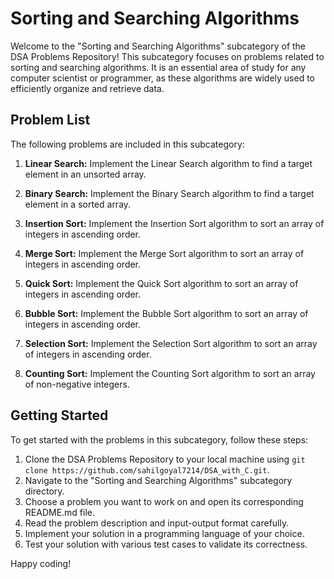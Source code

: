 # Sorting and Searching Algorithms


Welcome to the "Sorting and Searching Algorithms" subcategory of the DSA Problems Repository! This subcategory focuses on problems related to sorting and searching algorithms. It is an essential area of study for any computer scientist or programmer, as these algorithms are widely used to efficiently organize and retrieve data.

## Problem List

The following problems are included in this subcategory:

1. **Linear Search:** Implement the Linear Search algorithm to find a target element in an unsorted array.

2. **Binary Search:** Implement the Binary Search algorithm to find a target element in a sorted array.

3. **Insertion Sort:** Implement the Insertion Sort algorithm to sort an array of integers in ascending order.

4. **Merge Sort:** Implement the Merge Sort algorithm to sort an array of integers in ascending order.

5. **Quick Sort:** Implement the Quick Sort algorithm to sort an array of integers in ascending order.

6. **Bubble Sort:** Implement the Bubble Sort algorithm to sort an array of integers in ascending order.

7. **Selection Sort:** Implement the Selection Sort algorithm to sort an array of integers in ascending order.

8. **Counting Sort:** Implement the Counting Sort algorithm to sort an array of non-negative integers.

## Getting Started

To get started with the problems in this subcategory, follow these steps:

1. Clone the DSA Problems Repository to your local machine using `git clone https://github.com/sahilgoyal7214/DSA_with_C.git`.
2. Navigate to the "Sorting and Searching Algorithms" subcategory directory.
3. Choose a problem you want to work on and open its corresponding README.md file.
4. Read the problem description and input-output format carefully.
5. Implement your solution in a programming language of your choice.
6. Test your solution with various test cases to validate its correctness.


Happy coding!


